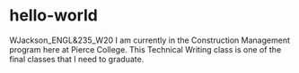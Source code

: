 # hello-world
WJackson_ENGL&amp;235_W20
I am currently in the Construction Management program here at Pierce College. This Technical Writing class is one of the final classes that I need to graduate.
